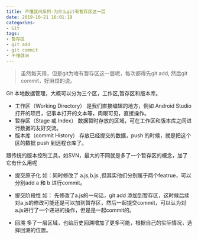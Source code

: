 ```yaml
---
title: 不懂就问系列-为什么git有暂存区这一层
date: 2019-10-21 16:01:19
categories: 
- Git
tags:
- 暂存区
- git add
- git commit
- 不懂就问
---
```


> 虽然每天用，但是git为啥有暂存区这一层呢，每次都得先git add, 然后git commit，好麻烦的说。

Git 本地数据管理，大概可以分为三个区，工作区,暂存区和版本库。

- 工作区（Working Directory）
是我们直接编辑的地方，例如 Android Studio 打开的项目，记事本打开的文本等，肉眼可见，直接操作。
- 暂存区（Stage 或 Index）
数据暂时存放的区域，可在工作区和版本库之间进行数据的友好交流。
- 版本库（commit History）
存放已经提交的数据，push 的时候，就是把这个区的数据 push 到远程仓库了。


跟传统的版本控制工具，如SVN，最大的不同就是多了一个暂存区的概念，加了它有什么用呢
- 提交原子化
如：同时修改了 a.js,b.js ,但其实他们分别属于两个featrue，可以分别add a 和 b 进行commit。

- 提交阶段性
如： 先修改了a.js的一句话，git add 添加到暂存区，这时候后续对a.js的修改可能还是可以加到暂存区，然后一起提交commit，可以认为对a.js进行了一个递进的操作，但是是一起commit的。

- 回溯
多了一层区域，也给历史回溯增加了更多可能，根据自己的实际情况，选择回溯的位置。

